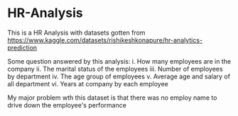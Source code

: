 # HR-Analysis
This is a HR Analysis with datasets gotten from https://www.kaggle.com/datasets/rishikeshkonapure/hr-analytics-prediction

Some question answered by this analysis:
i. How many employees are in the company
ii. The marital status of the employees
iii. Number of employees by department
iv. The age group of employees
v. Average age and salary of all department
vi. Years at company by each employee

My major problem wth this dataset is that there was no employ name to drive down the employee's performance
